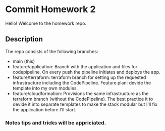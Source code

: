 # Commit Homework 2
Hello! Welcome to the homework repo.

## Description
The repo consists of the following branches:
* main (this)
* feature/application: Branch with the application and files for codepipeline. On every push the pipeline initiates and deploys the app.
* feature/terraform: terraform branch for setting up the requested infrastructure including the CodePipeline. Feuture plan: devide the template into my own modules.
* feature/cloudformation: Provisions the same infrastructure as the terraform branch (without the CodePipeline). The best practice it to devide it into separate templates to make the stack modular but I'll fix the application before I'll start.

### Notes tips and tricks will be appriciated.